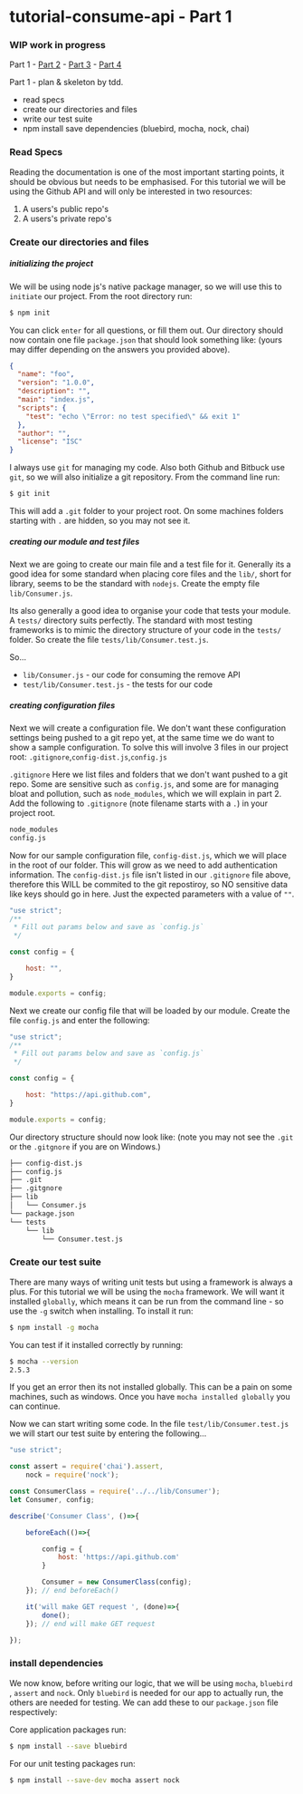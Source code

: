 # tutorial-consume-api - Part 1

### WIP work in progress

Part 1 - [Part 2](https://github.com/coder-forge/tutorial-consume-api/tree/part-2) - [Part 3](https://github.com/coder-forge/tutorial-consume-api/tree/part-3) - [Part 4](https://github.com/coder-forge/tutorial-consume-api/tree/part-4)

Part 1 - plan & skeleton by tdd.

  - read specs
  - create our directories and files
  - write our test suite
  - npm install save dependencies (bluebird, mocha, nock, chai)

### Read Specs

Reading the documentation is one of the most important starting points, it
should be obvious but needs to be emphasised. For this tutorial we will be using
the Github API and will only be interested in two resources:

  1. A users's public repo's
  2. A users's private repo's

### Create our directories and files

##### initializing the project

We will be using node js's native package manager, so we will use this to
`initiate` our project. From the root directory run:
```bash
$ npm init
```

You can click `enter` for all questions, or fill them out. Our directory should
now contain one file `package.json` that should look something like: (yours may
differ depending on the answers you provided above).
```json
{
  "name": "foo",
  "version": "1.0.0",
  "description": "",
  "main": "index.js",
  "scripts": {
    "test": "echo \"Error: no test specified\" && exit 1"
  },
  "author": "",
  "license": "ISC"
}
```

I always use `git` for managing my code. Also both Github and Bitbuck use `git`,
so we will also initialize a git repository. From the command line run:
```bash
$ git init
```

This will add a `.git` folder to your project root. On some machines folders
starting with `.` are hidden, so you may not see it.

##### creating our module and test files

Next we are going to create our main file and a test file for it. Generally its
a good idea for some standard when placing core files and the `lib/`, short for
library, seems to be the standard with `nodejs`. Create the empty file
`lib/Consumer.js`.

Its also generally a good idea to organise your code that tests your module. A
`tests/` directory suits perfectly. The standard with most testing frameworks is
to mimic the directory structure of your code in the `tests/` folder. So create
the file `tests/lib/Consumer.test.js`.

So...
  - `lib/Consumer.js` - our code for consuming the remove API
  - `test/lib/Consumer.test.js` - the tests for our code

##### creating configuration files

Next we will create a configuration file. We don't want these configuration
settings being pushed to a git repo yet, at the same time we do want to show a
sample configuration. To solve this will involve 3 files in our project root:
`.gitignore`,`config-dist.js`,`config.js`

`.gitignore`
Here we list files and folders that we don't want pushed to a git repo. Some are
sensitive such as `config.js`, and some are for managing bloat and pollution,
such as `node_modules`, which we will explain in part 2. Add the following to
`.gitignore` (note filename starts with a `.`) in your project root.
```bash
node_modules
config.js
```

Now for our sample configuration file, `config-dist.js`, which we will place
in the root of our folder. This will grow as we need to add authentication
information. The `config-dist.js` file isn't listed in our `.gitignore` file
above, therefore this WILL be commited to the git repostiroy, so NO sensitive
data like keys should go in here. Just the expected parameters with a value of
`""`.

```javascript
"use strict";
/**
 * Fill out params below and save as `config.js`
 */

const config = {

    host: "",
}

module.exports = config;
```

Next we create our config file that will be loaded by our module. Create the
file `config.js` and enter the following:

```javascript
"use strict";
/**
 * Fill out params below and save as `config.js`
 */

const config = {

    host: "https://api.github.com",
}

module.exports = config;
```

Our directory structure should now look like: (note you may not see the `.git`
or the `.gitgnore` if you are on Windows.)
```bash
├── config-dist.js
├── config.js
├── .git
├── .gitgnore
├── lib
│   └── Consumer.js
└── package.json
└── tests
    └── lib
        └── Consumer.test.js
```

### Create our test suite

There are many ways of writing unit tests but using a framework is always a
plus. For this tutorial we will be using the `mocha` framework. We will want it
installed `globally`, which means it can be run from the command line - so use
the `-g` switch when installing. To install it run:

```bash
$ npm install -g mocha
```

You can test if it installed correctly by running:
```bash
$ mocha --version
2.5.3
```

If you get an error then its not installed globally. This can be a pain on
some machines, such as windows. Once you have `mocha installed globally` you
can continue.

Now we can start writing some code. In the file `test/lib/Consumer.test.js` we
will start our test suite by entering the following...
```javascript
"use strict";

const assert = require('chai').assert,
    nock = require('nock');

const ConsumerClass = require('../../lib/Consumer');
let Consumer, config;

describe('Consumer Class', ()=>{

    beforeEach(()=>{

        config = {
            host: 'https://api.github.com'
        }

        Consumer = new ConsumerClass(config);
    }); // end beforeEach()

    it('will make GET request ', (done)=>{
        done();
    }); // end will make GET request

});
```

### install dependencies

We now know, before writing our logic, that we will be using `mocha`, `bluebird`
, `assert` and `nock`. Only `bluebird` is needed for our app to actually run,
the others are needed for testing. We can add these to our `package.json` file
respectively:

Core application packages run:
```bash
$ npm install --save bluebird
```

For our unit testing packages run:
```bash
$ npm install --save-dev mocha assert nock
```
